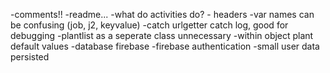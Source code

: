 -comments!!
-readme...
-what do activities do? - headers
-var names can be confusing (job, j2, keyvalue)
-catch urlgetter catch log, good for debugging
-plantlist as a seperate class unnecessary
-within object plant default values
-database firebase
-firebase authentication
-small user data persisted
